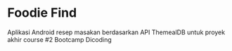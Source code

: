 # Foodie Find

Aplikasi Android resep masakan berdasarkan API ThemealDB untuk proyek akhir course #2 Bootcamp Dicoding